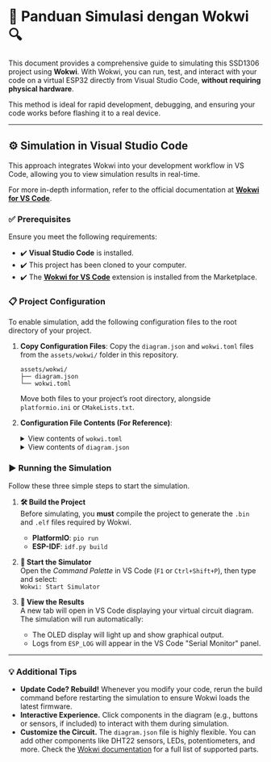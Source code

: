 # 🚀 Panduan Simulasi dengan Wokwi 🔍

This document provides a comprehensive guide to simulating this SSD1306 project using **Wokwi**. With Wokwi, you can run, test, and interact with your code on a virtual ESP32 directly from Visual Studio Code, **without requiring physical hardware**.

This method is ideal for rapid development, debugging, and ensuring your code works before flashing it to a real device.

---

## ⚙️ Simulation in Visual Studio Code

This approach integrates Wokwi into your development workflow in VS Code, allowing you to view simulation results in real-time.

For more in-depth information, refer to the official documentation at **[Wokwi for VS Code](https://docs.wokwi.com/vscode/getting-started)**.

### ✅ Prerequisites

Ensure you meet the following requirements:

- ✔️ **Visual Studio Code** is installed.
- ✔️ This project has been cloned to your computer.
- ✔️ The **[Wokwi for VS Code](https://marketplace.visualstudio.com/items?itemName=Wokwi.wokwi-vscode)** extension is installed from the Marketplace.

### 📋 Project Configuration

To enable simulation, add the following configuration files to the root directory of your project.

1. **Copy Configuration Files**:
   Copy the `diagram.json` and `wokwi.toml` files from the `assets/wokwi/` folder in this repository.

   ```
   assets/wokwi/
   ├── diagram.json
   └── wokwi.toml
   ```

   Move both files to your project’s root directory, alongside `platformio.ini` or `CMakeLists.txt`.

2. **Configuration File Contents (For Reference)**:
   <details>
   <summary>View contents of <code>wokwi.toml</code></summary>

   ```toml
   # File: wokwi.toml
   # This configuration tells Wokwi where to find the compiled firmware.
   [wokwi]
   version = 1
   firmware = '.pio/build/esp32dev/firmware.bin' # For PlatformIO
   elf = '.pio/build/esp32dev/firmware.elf'      # For PlatformIO
   # If using pure ESP-IDF, adjust the path to the 'build/' folder.
   ```
   </details>

   <details>
   <summary>View contents of <code>diagram.json</code></summary>

   ```json
   // File: diagram.json
   // This file describes the virtual circuit and component connections.
   {
     "version": 1,
     "author": "Muhamad Arif Hidayat",
     "editor": "wokwi",
     "parts": [
       {
         "type": "board-esp32-devkit-c-v4",
         "id": "esp",
         "top": 0,
         "left": -4.76,
         "attrs": { "builder": "esp-idf" }
       },
       {
         "type": "wokwi-pushbutton",
         "id": "btn1",
         "top": 131,
         "left": 115.2,
         "attrs": { "color": "black", "xray": "1" }
       },
       {
         "type": "board-ssd1306",
         "id": "oled1",
         "top": 31.94,
         "left": 125.03,
         "attrs": { "i2cAddress": "0x3c" }
       },
       {
         "type": "wokwi-pushbutton",
         "id": "btn2",
         "top": 131,
         "left": 201.6,
         "attrs": { "color": "black", "xray": "1" }
       }
     ],
     "connections": [
       [ "esp:TX", "$serialMonitor:RX", "", [] ],
       [ "esp:RX", "$serialMonitor:TX", "", [] ],
       [ "oled1:SDA", "esp:21", "cyan", [ "v-38.4", "h-76.73", "v76.8" ] ],
       [ "oled1:SCL", "esp:22", "blue", [ "v-48", "h-76.5", "v124.8" ] ],
       [ "oled1:VCC", "esp:3V3", "red", [ "v-19.2", "h-172.65", "v76.8" ] ],
       [ "oled1:GND", "esp:GND.2", "black", [ "v-28.8", "h182.4" ] ],
       [ "btn1:2.l", "esp:GND.3", "black", [ "h-9.6", "v-76.6" ] ],
       [ "btn2:2.l", "btn1:2.r", "black", [ "h0" ] ],
       [ "esp:16", "btn1:1.l", "purple", [ "h9.6", "v9.6" ] ],
       [ "esp:17", "btn2:1.l", "magenta", [ "h0" ] ]
     ],
     "dependencies": {}
   }
   ```
   > **Note**: This circuit connects SDA to **GPIO21** and SCL to **GPIO22**. Ensure your code is configured to use the same pins.
   </details>

### ▶️ Running the Simulation

Follow these three simple steps to start the simulation.

1. **🛠️ Build the Project**  
   Before simulating, you **must** compile the project to generate the `.bin` and `.elf` files required by Wokwi.
   - **PlatformIO**: `pio run`
   - **ESP-IDF**: `idf.py build`

2. **🚀 Start the Simulator**  
   Open the *Command Palette* in VS Code (`F1` or `Ctrl+Shift+P`), then type and select:  
   `Wokwi: Start Simulator`

3. **👀 View the Results**  
   A new tab will open in VS Code displaying your virtual circuit diagram. The simulation will run automatically:
   - The OLED display will light up and show graphical output.
   - Logs from `ESP_LOG` will appear in the VS Code "Serial Monitor" panel.

---

### 💡 Additional Tips

- **Update Code? Rebuild!** Whenever you modify your code, rerun the build command before restarting the simulation to ensure Wokwi loads the latest firmware.
- **Interactive Experience.** Click components in the diagram (e.g., buttons or sensors, if included) to interact with them during simulation.
- **Customize the Circuit.** The `diagram.json` file is highly flexible. You can add other components like DHT22 sensors, LEDs, potentiometers, and more. Check the [Wokwi documentation](https://docs.wokwi.com/parts/wokwi-dht22) for a full list of supported parts.
